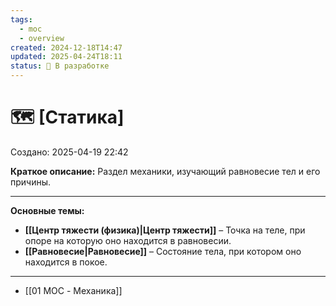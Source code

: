 ```yaml
---
tags:
  - moc
  - overview
created: 2024-12-18T14:47
updated: 2025-04-24T18:11
status: 🚧 В разработке
---
```


# 🗺️ **[Статика]**

Создано: 2025-04-19 22:42

**Краткое описание:**  Раздел механики, изучающий равновесие тел и его причины.

- - -

**Основные темы:**

- **[[Центр тяжести (физика)|Центр тяжести]]** – Точка на теле, при опоре на которую оно находится в равновесии.
- **[[Равновесие|Равновесие]]** – Состояние тела, при котором оно находится в покое.

- - -

- [[01 MOC - Механика]]


